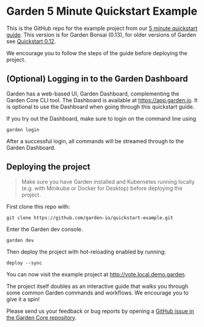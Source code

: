 # Garden 5 Minute Quickstart Example

This is the GitHub repo for the example project from our [5 minute quickstart guide](https://docs.garden.io/basics/5-min-quickstart). This version is for Garden Bonsai (0.13), for older versions of Garden see [Quickstart 0.12](https://github.com/garden-io/quickstart-example/tree/0.12).

We encourage you to follow the steps of the guide before deploying the project.

## (Optional) Logging in to the Garden Dashboard

Garden has a web-based UI, Garden Dashboard, complementing the Garden Core CLI tool. The Dashboard is available at https://app.garden.io. It is optional to use the Dashboard when going through this quickstart guide.

If you try out the Dashboard, make sure to login on the command line using

```
garden login
```

After a successful login, all commands will be streamed through to the Garden Dashboard.

## Deploying the project

> Make sure you have Garden installed and Kubernetes running locally (e.g. with Minikube or Docker for Desktop) before deploying the project.

First clone this repo with:

```
git clone https://github.com/garden-io/quickstart-example.git
```

Enter the Garden dev console.

```
garden dev
```

Then deploy the project with hot-reloading enabled by running:

```
deploy --sync
```

You can now visit the example project at http://vote.local.demo.garden.

The project itself doubles as an interactive guide that walks you through some common Garden commands and workflows. We encourage you to give it a spin!

Please send us your feedback or bug reports by opening a [GitHub issue in the Garden Core repository](https://github.com/garden-io/garden/issues).
